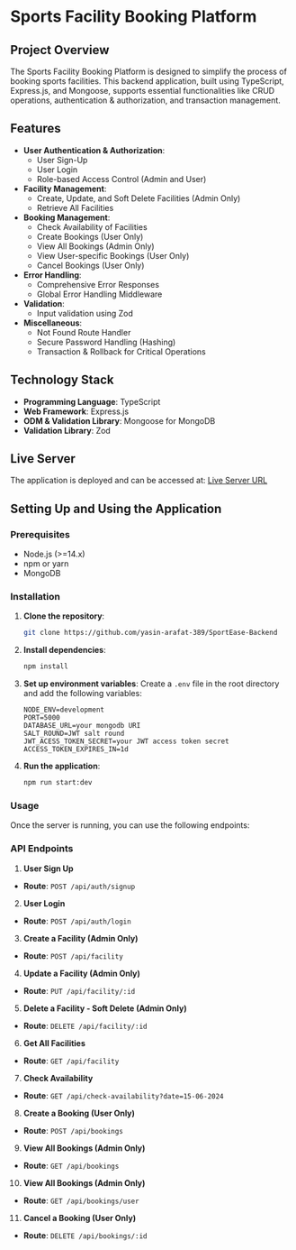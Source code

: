 # Sports Facility Booking Platform

## Project Overview

The Sports Facility Booking Platform is designed to simplify the process of booking sports facilities. This backend application, built using TypeScript, Express.js, and Mongoose, supports essential functionalities like CRUD operations, authentication & authorization, and transaction management.

## Features

- **User Authentication & Authorization**:
  - User Sign-Up
  - User Login
  - Role-based Access Control (Admin and User)
- **Facility Management**:
  - Create, Update, and Soft Delete Facilities (Admin Only)
  - Retrieve All Facilities
- **Booking Management**:
  - Check Availability of Facilities
  - Create Bookings (User Only)
  - View All Bookings (Admin Only)
  - View User-specific Bookings (User Only)
  - Cancel Bookings (User Only)
- **Error Handling**:
  - Comprehensive Error Responses
  - Global Error Handling Middleware
- **Validation**:
  - Input validation using Zod
- **Miscellaneous**:
  - Not Found Route Handler
  - Secure Password Handling (Hashing)
  - Transaction & Rollback for Critical Operations

## Technology Stack

- **Programming Language**: TypeScript
- **Web Framework**: Express.js
- **ODM & Validation Library**: Mongoose for MongoDB
- **Validation Library**: Zod

## Live Server

The application is deployed and can be accessed at: [Live Server URL](https://sport-ease-backend.vercel.app/api/facility)

## Setting Up and Using the Application

### Prerequisites

- Node.js (>=14.x)
- npm or yarn
- MongoDB

### Installation

1. **Clone the repository**:

   ```sh
   git clone https://github.com/yasin-arafat-389/SportEase-Backend
   ```

2. **Install dependencies**:

   ```sh
   npm install
   ```

3. **Set up environment variables**:
   Create a `.env` file in the root directory and add the following variables:

   ```
   NODE_ENV=development
   PORT=5000
   DATABASE_URL=your mongodb URI
   SALT_ROUND=JWT salt round
   JWT_ACESS_TOKEN_SECRET=your JWT access token secret
   ACCESS_TOKEN_EXPIRES_IN=1d
   ```

4. **Run the application**:
   ```sh
   npm run start:dev
   ```

### Usage

Once the server is running, you can use the following endpoints:

### API Endpoints

1. **User Sign Up**

- **Route**: `POST /api/auth/signup`

2. **User Login**

- **Route**: `POST /api/auth/login`

3. **Create a Facility (Admin Only)**

- **Route**: `POST /api/facility`

4. **Update a Facility (Admin Only)**

- **Route**: `PUT /api/facility/:id`

5. **Delete a Facility - Soft Delete (Admin Only)**

- **Route**: `DELETE /api/facility/:id`

6. **Get All Facilities**

- **Route**: `GET /api/facility`

7. **Check Availability**

- **Route**: `GET /api/check-availability?date=15-06-2024`

8. **Create a Booking (User Only)**

- **Route**: `POST /api/bookings`

9. **View All Bookings (Admin Only)**

- **Route**: `GET /api/bookings`

10. **View All Bookings (Admin Only)**

- **Route**: `GET /api/bookings/user`

11. **Cancel a Booking (User Only)**

- **Route**: `DELETE /api/bookings/:id`

